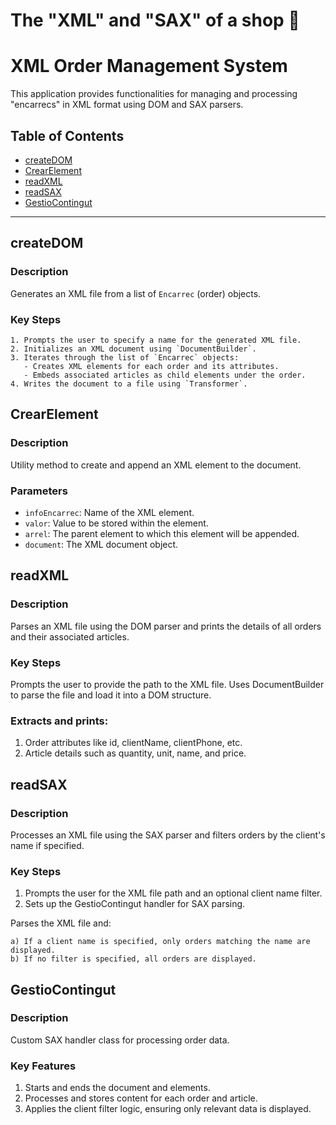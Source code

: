 # The "XML" and "SAX" of a shop 🛒

# XML Order Management System

This application provides functionalities for managing and processing "encarrecs" in XML format using DOM and SAX parsers. 

## Table of Contents

- [createDOM](#createdom)
- [CrearElement](#crearelement)
- [readXML](#readxml)
- [readSAX](#readsax)
- [GestioContingut](#gestiocontingut)

---

## createDOM

### Description
Generates an XML file from a list of `Encarrec` (order) objects.

### Key Steps
````
1. Prompts the user to specify a name for the generated XML file.
2. Initializes an XML document using `DocumentBuilder`.
3. Iterates through the list of `Encarrec` objects:
   - Creates XML elements for each order and its attributes.
   - Embeds associated articles as child elements under the order.
4. Writes the document to a file using `Transformer`.
````

## CrearElement

### Description
Utility method to create and append an XML element to the document.

### Parameters
- `infoEncarrec`: Name of the XML element.
- `valor`: Value to be stored within the element.
- `arrel`: The parent element to which this element will be appended.
- `document`: The XML document object.


## readXML

### Description

Parses an XML file using the DOM parser and prints the details of all orders and their associated articles.

### Key Steps

Prompts the user to provide the path to the XML file.
Uses DocumentBuilder to parse the file and load it into a DOM structure.

### Extracts and prints:
1. Order attributes like id, clientName, clientPhone, etc.
2. Article details such as quantity, unit, name, and price.


## readSAX

### Description
Processes an XML file using the SAX parser and filters orders by the client's name if specified.

### Key Steps

1. Prompts the user for the XML file path and an optional client name filter.
2. Sets up the GestioContingut handler for SAX parsing.

Parses the XML file and:
````
a) If a client name is specified, only orders matching the name are displayed.
b) If no filter is specified, all orders are displayed.
````

## GestioContingut

### Description

Custom SAX handler class for processing order data.

### Key Features

1. Starts and ends the document and elements.
2. Processes and stores content for each order and article.
3. Applies the client filter logic, ensuring only relevant data is displayed.